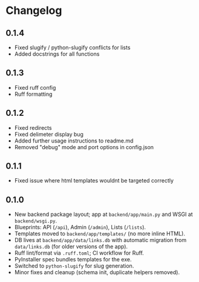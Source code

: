# Changelog

## 0.1.4

- Fixed slugify / python-slugify conflicts for lists
- Added docstrings for all functions 

## 0.1.3

- Fixed ruff config
- Ruff formatting

## 0.1.2

- Fixed redirects
- Fixed delimeter display bug
- Added further usage instructions to readme.md
- Removed "debug" mode and port options in config.json

## 0.1.1

- Fixed issue where html templates wouldnt be targeted correctly

## 0.1.0

- New backend package layout; app at `backend/app/main.py` and WSGI at `backend/wsgi.py`.
- Blueprints: API (`/api`), Admin (`/admin`), Lists (`/lists`).
- Templates moved to `backend/app/templates/` (no more inline HTML).
- DB lives at `backend/app/data/links.db` with automatic migration from `data/links.db` (for older versions of the app).
- Ruff lint/format via `.ruff.toml`; CI workflow for Ruff.
- PyInstaller spec bundles templates for the exe.
- Switched to `python-slugify` for slug generation.
- Minor fixes and cleanup (schema init, duplicate helpers removed).
